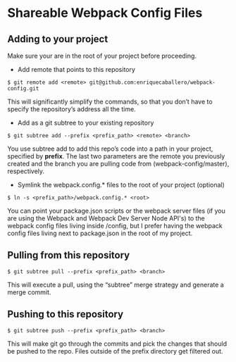 # Shareable Webpack Config Files

## Adding to your project
Make sure your are in the root of your project before proceeding.

  * Add remote that points to this repository
  ```
  $ git remote add <remote> git@github.com:enriquecaballero/webpack-config.git
  ```
  This will significantly simplify the commands, so that you don’t have to specify the repository’s address all the time.

  * Add as a git subtree to your existing repository
  ```
  $ git subtree add --prefix <prefix_path> <remote> <branch>
  ```
  You use subtree add to add this repo’s code into a path in your project, specified by **prefix**. The last two parameters are the remote you previously created and the branch you are pulling code from (webpack-config/master), respectively.

  * Symlink the webpack.config.* files to the root of your project (optional)
  ```
  $ ln -s <prefix_path>/webpack.config.* <root>
  ```
  You can point your package.json scripts or the webpack server files (if you are using the Webpack and Webpack Dev Server Node API's) to the webpack config files living inside /config, but I prefer having the webpack config files living next to package.json in the root of my project.

## Pulling from this repository
```
$ git subtree pull --prefix <prefix_path> <branch>
```

This will execute a pull, using the “subtree” merge strategy and generate a merge commit.


## Pushing to this repository
```
$ git subtree push --prefix <prefix_path> <branch>
```
This will make git go through the commits and pick the changes that should be pushed to the repo. Files outside of the prefix directory get filtered out.
